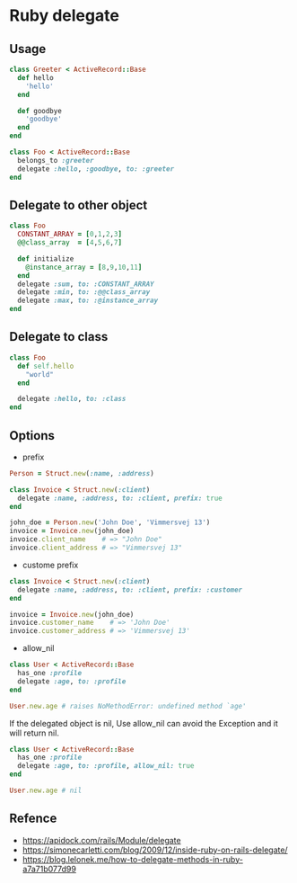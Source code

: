 # Ruby delegate

## Usage

```ruby
class Greeter < ActiveRecord::Base
  def hello
    'hello'
  end

  def goodbye
    'goodbye'
  end
end

class Foo < ActiveRecord::Base
  belongs_to :greeter
  delegate :hello, :goodbye, to: :greeter
end
```

## Delegate to other object

```ruby
class Foo
  CONSTANT_ARRAY = [0,1,2,3]
  @@class_array  = [4,5,6,7]

  def initialize
    @instance_array = [8,9,10,11]
  end
  delegate :sum, to: :CONSTANT_ARRAY
  delegate :min, to: :@@class_array
  delegate :max, to: :@instance_array
end
```

## Delegate to class

```ruby
class Foo
  def self.hello
    "world"
  end

  delegate :hello, to: :class
end
```

## Options

- prefix

```ruby
Person = Struct.new(:name, :address)

class Invoice < Struct.new(:client)
  delegate :name, :address, to: :client, prefix: true
end

john_doe = Person.new('John Doe', 'Vimmersvej 13')
invoice = Invoice.new(john_doe)
invoice.client_name    # => "John Doe"
invoice.client_address # => "Vimmersvej 13"
```

- custome prefix

```ruby
class Invoice < Struct.new(:client)
  delegate :name, :address, to: :client, prefix: :customer
end

invoice = Invoice.new(john_doe)
invoice.customer_name    # => 'John Doe'
invoice.customer_address # => 'Vimmersvej 13'
```

- allow_nil

```ruby
class User < ActiveRecord::Base
  has_one :profile
  delegate :age, to: :profile
end

User.new.age # raises NoMethodError: undefined method `age'
```

If the delegated object is nil, Use allow_nil can avoid the Exception and it will return nil.

```ruby
class User < ActiveRecord::Base
  has_one :profile
  delegate :age, to: :profile, allow_nil: true
end

User.new.age # nil
```

## Refence

- https://apidock.com/rails/Module/delegate
- https://simonecarletti.com/blog/2009/12/inside-ruby-on-rails-delegate/
- https://blog.lelonek.me/how-to-delegate-methods-in-ruby-a7a71b077d99

